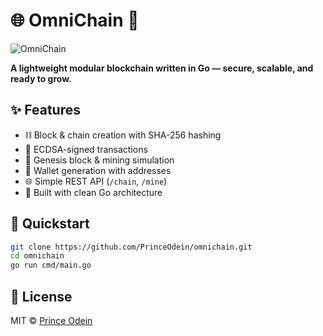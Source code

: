 # 🌐 OmniChain 🔗

![OmniChain](https://raw.githubusercontent.com/PrinceOdein/omnichain/assets/chain-banner.gif)

**A lightweight modular blockchain written in Go — secure, scalable, and ready to grow.**

## ✨ Features

- ⛓️ Block & chain creation with SHA-256 hashing
- 🔐 ECDSA-signed transactions
- 🧾 Genesis block & mining simulation
- 👛 Wallet generation with addresses
- 🌐 Simple REST API (`/chain`, `/mine`)
- 🧠 Built with clean Go architecture

## 🚀 Quickstart

```bash
git clone https://github.com/PrinceOdein/omnichain.git
cd omnichain
go run cmd/main.go
```

## 📄 License

MIT © [Prince Odein](https://github.com/PrinceOdein)
